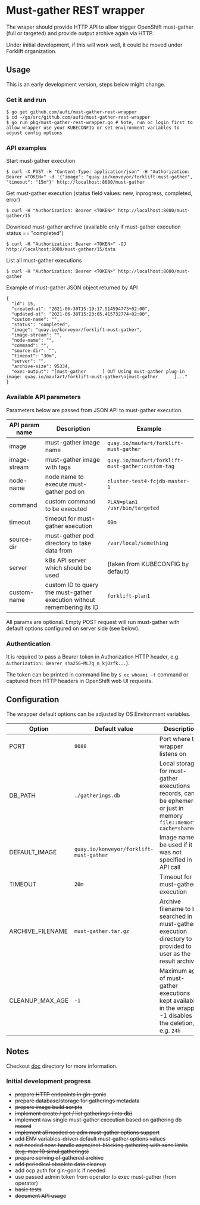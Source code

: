 # Must-gather REST wrapper

The wraper should provide HTTP API to allow trigger OpenShift must-gather (full or targeted) and provide output archive again via HTTP.

Under initial development, if this will work well, it could be moved under Forklift organization.

## Usage

This is an early development version, steps below might change.

### Get it and run

```
$ go get github.com/aufi/must-gather-rest-wrapper
$ cd ~/go/src/github.com/aufi/must-gather-rest-wrapper
$ go run pkg/must-gather-rest-wrapper.go # Note, run oc login first to allow wrapper use your KUBECONFIG or set environment variables to adjust config options
```

### API examples

Start must-gather execution

```
$ curl -X POST -H "Content-Type: application/json" -H "Authorization: Bearer <TOKEN>" -d '{"image": "quay.io/konveyor/forklift-must-gather", "timeout": "15m"}' http://localhost:8080/must-gather
```

Get must-gather execution (status field values: new, inprogress, completed, error)

```
$ curl -H "Authorization: Bearer <TOKEN>" http://localhost:8080/must-gather/15
```

Download must-gather archive (available only if must-gather execution status == "completed")

```
$ curl -H "Authorization: Bearer <TOKEN>" -OJ http://localhost:8080/must-gather/15/data
```

List all must-gather executions

```
$ curl -H "Authorization: Bearer <TOKEN>" http://localhost:8080/must-gather
```

Example of must-gather JSON object returned by API
```
{
  "id": 15,
  "created-at": "2021-06-30T15:19:17.514594773+02:00",
  "updated-at": "2021-06-30T15:23:05.415732774+02:00",
  "custom-name": "",
  "status": "completed",
  "image": "quay.io/konveyor/forklift-must-gather",
  "image-stream": "",
  "node-name": "",
  "command": "",
  "source-dir": "",
  "timeout": "30m",
  "server": "",
  "archive-size": 95334,
  "exec-output": "[must-gather      ] OUT Using must-gather plug-in image: quay.io/maufart/forklift-must-gather\n[must-gather      ]..."
}
```

### Available API parameters

Parameters below are passed from JSON API to must-gather execution.

API param name | Description | Example
--- | --- | ---
image | must-gather image name | ```quay.io/maufart/forklift-must-gather```
image-stream | must-gather image with tags | ```quay.io/maufart/forklift-must-gather:custom-tag```
node-name | node name to execute must-gather pod on | ```cluster-test4-fcjdb-master-1```
command | custom command to be executed | ```PLAN=plan1 /usr/bin/targeted```
timeout | timeout for must-gather execution | ```60m```
source-dir | must-gather pod directory to take data from | ```/var/local/something```
server | k8s API server which should be used | (taken from KUBECONFIG by default)
custom-name | custom ID to query the must-gather execution without remembering its ID | ```forklift-plan1```

All params are optional. Empty POST request will run must-gather with default options configured on server side (see below).

### Authentication

It is required to pass a Bearer token in Authorization HTTP header, e.g. ```Authorization: Bearer sha256~ML7q_m_kjOzfk...```).

The token can be printed in command line by ```$ oc whoami -t``` command or captured from HTTP headers in OpenShift web UI requests.

## Configuration

The wrapper default options can be adjusted by OS Environment variables.

Option | Default value | Description
--- | --- | ---
PORT | ```8080``` | Port where the wrapper listens on
DB_PATH | ```./gatherings.db``` | Local storage for must-gather executions records, can be ephemeral or just in memory ```file::memory:?cache=shared```
DEFAULT_IMAGE | ```quay.io/konveyor/forklift-must-gather``` | Image name to be used if it was not specified in API call
TIMEOUT | ```20m``` | Timeout for must-gather execution
ARCHIVE_FILENAME | ```must-gather.tar.gz``` | Archive filename to be searched in must-gather execution directory to be provided to user as the result archive
CLEANUP_MAX_AGE | ```-1``` | Maximum age of must-gather executions kept available in the wrapper, -1 disables the deletion, e.g. ```24h```

## Notes

Checkout [doc](doc/README.md) directory for more information.

### Initial development progress

- <del>prepare HTTP endpoints in gin-gonic</del>
- <del>prepare database/storage for gatherings metadata</del>
- <del>prepare image build scripts</del>
- <del>implement create / get / list gatherings (into db)</del>
- <del>implement raw single must-gather execution based on gathering db record</del>
- <del>implement all needed oc adm must-gather options support</del>
- <del>add ENV variables-driven default must-gather options values</del>
- <del>not needed now: handle async/not-blocking gathering with sane limits (e.g. max 10 simul.gatherings)</del>
- <del>prepare serving of gathered archive</del>
- <del>add periodical obsolete data cleanup</del>
- add ocp auth for gin-gonic if needed
- use passed admin token from operator to exec must-gather (from operator)
- <del>basic tests</del>
- <del>document API usage</del>
